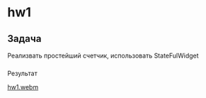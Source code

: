 # hw1

## Задача
Реализвать простейший счетчик, использовать StateFulWidget
###
Результат

[hw1.webm](https://user-images.githubusercontent.com/101862863/228262002-72c43b4c-5474-42b9-94ee-faa8c208c74e.webm)
